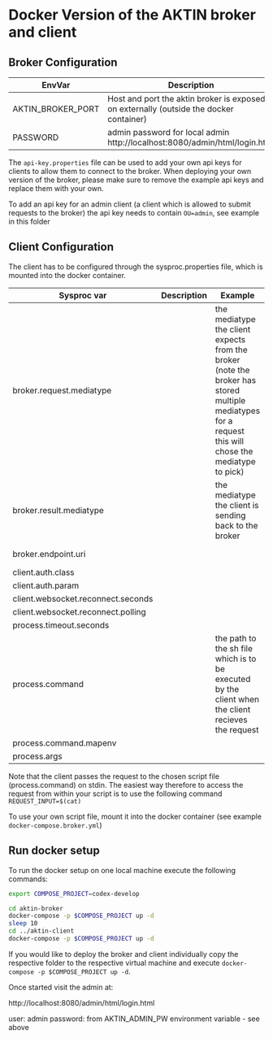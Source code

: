 # Docker Version of the AKTIN broker and client


## Broker Configuration

| EnvVar | Description | Example | Default |
|--------|-------------|---------|---------|
|AKTIN_BROKER_PORT| Host and port the aktin broker is exposed on externally (outside the docker container) | | 127.0.0.1:8080|
|PASSWORD| admin password for local admin http://localhost:8080/admin/html/login.html | |changeme|

The `api-key.properties` file can be used to add your own api keys for clients to allow them to connect to the broker.
When deploying your own version of the broker, please make sure to remove the example api keys and replace them with your own.

To add an api key for an admin client (a client which is allowed to submit requests to the broker) the api key needs to contain `OU=admin`, see example in this folder

## Client Configuration

The client has to be configured through the sysproc.properties file, which is mounted into the docker container.

| Sysproc var | Description | Example | Default |
|--------|-------------|---------|---------|
|broker.request.mediatype| | the mediatype the client expects from the broker (note the broker has stored multiple mediatypes for a request this will chose the mediatype to pick)|text |
|broker.result.mediatype | | the mediatype the client is sending back to the broker |application/json |
|broker.endpoint.uri | | |http://aktin-broker:8080/broker/ |
|client.auth.class | | | |
|client.auth.param | | | |
|client.websocket.reconnect.seconds | | | |
|client.websocket.reconnect.polling | | | |
|process.timeout.seconds | | | |
|process.command | |the path to the sh file which is to be executed by the client when the client recieves the request  |/opt/codex-aktin/return-request.sh|
|process.command.mapenv | | | |
|process.args | | | |

Note that the client passes the request to the chosen script file (process.command) on stdin.
The easiest way therefore to access the request from within your script is to use the following command `REQUEST_INPUT=$(cat)`

To use your own script file, mount it into the docker container (see example `docker-compose.broker.yml`)


## Run docker setup

To run the docker setup on one local machine execute the following commands:

```bash
export COMPOSE_PROJECT=codex-develop

cd aktin-broker
docker-compose -p $COMPOSE_PROJECT up -d
sleep 10
cd ../aktin-client
docker-compose -p $COMPOSE_PROJECT up -d
```

If you would like to deploy the broker and client individually copy the respective folder to the respective virtual machine
and execute `docker-compose -p $COMPOSE_PROJECT up -d`.


Once started visit the admin at:

http://localhost:8080/admin/html/login.html

user: admin
password: from AKTIN_ADMIN_PW environment variable - see above